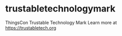 # trustabletechnologymark
ThingsCon Trustable Technology Mark
Learn more at https://trustabletech.org
